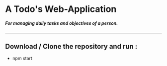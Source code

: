 # A Todo's Web-Application

##### For managing daily tasks and objectives of a person.

<hr>

## Download / Clone the repository and run :

- npm start